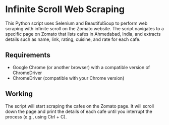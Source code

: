 # Infinite Scroll Web Scraping

This Python script uses Selenium and BeautifulSoup to perform web scraping with infinite scroll on the Zomato website. The script navigates to a specific page on Zomato that lists cafes in Ahmedabad, India, and extracts details such as name, link, rating, cuisine, and rate for each cafe.

## Requirements

- Google Chrome (or another browser) with a compatible version of ChromeDriver
- ChromeDriver (compatible with your Chrome version)

## Working

The script will start scraping the cafes on the Zomato page. It will scroll down the page and print the details of each cafe until you interrupt the process (e.g., using Ctrl + C).
